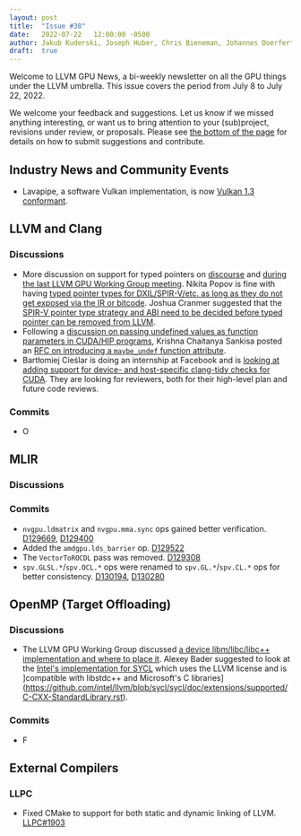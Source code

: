 ```yaml
---
layout: post
title:  "Issue #38"
date:   2022-07-22   12:00:00 -0500
author: Jakub Kuderski, Joseph Huber, Chris Bieneman, Johannes Doerfert
draft:  true
---
```


Welcome to LLVM GPU News, a bi-weekly newsletter on all the GPU things under the LLVM umbrella.
This issue covers the period from July 8 to July 22, 2022.

We welcome your feedback and suggestions. Let us know if we missed anything interesting, or want us to bring attention to your (sub)project, revisions under review, or proposals. Please see [the bottom of the page](https://llvm-gpu-news.github.io/about/) for details on how to submit suggestions and contribute.


## Industry News and Community Events

* Lavapipe, a software Vulkan implementation, is now [Vulkan 1.3 conformant](https://www.khronos.org/conformance/adopters/conformant-products#submission_696).


##  LLVM and Clang

### Discussions

* More discussion on support for typed pointers on [discourse](https://discourse.llvm.org/t/rfc-better-support-for-typed-pointers-in-an-opaque-pointer-world/63339) and [during the last LLVM GPU Working Group meeting](https://docs.google.com/document/d/1m_oSe1HwtWdQ2JUmMRTAVHbUS7Dv4MRsqptiYcgK6iI/edit#bookmark=id.kd3brjs5gbxm). Nikita Popov is fine with having [typed pointer types for DXIL/SPIR-V/etc. as long as they do not get exposed via the IR or bitcode](https://discourse.llvm.org/t/rfc-better-support-for-typed-pointers-in-an-opaque-pointer-world/63339/26).  Joshua Cranmer suggested that the [SPIR-V pointer type strategy and ABI need to be decided before typed pointer can be removed from LLVM](https://discourse.llvm.org/t/rfc-better-support-for-typed-pointers-in-an-opaque-pointer-world/63339/28).
* Following a [discussion on passing undefined values as function parameters in CUDA/HIP programs](https://docs.google.com/document/d/1m_oSe1HwtWdQ2JUmMRTAVHbUS7Dv4MRsqptiYcgK6iI/edit#bookmark=id.kd3brjs5gbxm), Krishna Chaitanya Sankisa posted an [RFC on introducing a `maybe_undef` function attribute](https://discourse.llvm.org/t/llvm-dev-rfc-d130224-introduce-maybe-undef-attribute-for-function-arguments-which-accepts-undef-values/63980).
* Bartłomiej Cieślar is doing an internship at Facebook and is [looking at adding support for device- and host-specific clang-tidy checks for CUDA](https://discourse.llvm.org/t/cuda-support-for-clang-tidy/64023). They are looking for reviewers, both for their high-level plan and future code reviews.

### Commits

* O


## MLIR

### Discussions

### Commits

* `nvgpu.ldmatrix` and `nvgpu.mma.sync` ops gained better verification. [D129669](https://reviews.llvm.org/D129669), [D129400](https://reviews.llvm.org/D129400)
* Added the `amdgpu.lds_barrier` op. [D129522](https://reviews.llvm.org/D129522)
*  The `VectorToROCDL` pass was removed. [D129308](https://reviews.llvm.org/D129308)
* `spv.GLSL.*`/`spv.OCL.*` ops were renamed to `spv.GL.*`/`spv.CL.*` ops for better consistency. [D130194](https://reviews.llvm.org/D130194), [D130280](https://reviews.llvm.org/D130280)


## OpenMP (Target Offloading)

### Discussions

* The LLVM GPU Working Group discussed [a device libm/libc/libc++ implementation and where to place it](https://docs.google.com/document/d/1m_oSe1HwtWdQ2JUmMRTAVHbUS7Dv4MRsqptiYcgK6iI/edit#bookmark=id.kd3brjs5gbxm). Alexey Bader suggested to look at the [Intel's implementation for SYCL](https://github.com/intel/llvm/tree/sycl/libdevice) which uses the LLVM license and is ]compatible with libstdc++ and Microsoft's C libraries](https://github.com/intel/llvm/blob/sycl/sycl/doc/extensions/supported/C-CXX-StandardLibrary.rst).

### Commits

* F

## External Compilers

### LLPC

* Fixed CMake to support for both static and dynamic linking of LLVM. [LLPC#1903](https://github.com/GPUOpen-Drivers/llpc/pull/1903)

